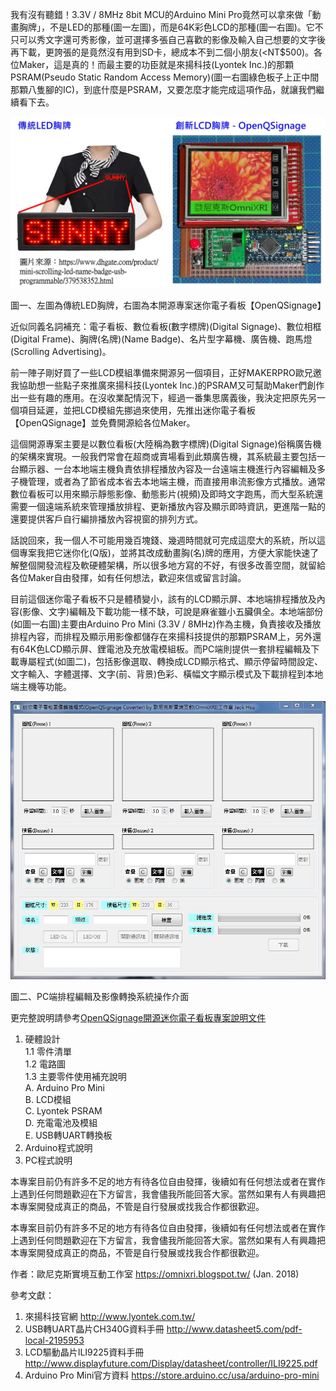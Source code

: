 我有沒有聽錯！3.3V / 8MHz 8bit MCU的Arduino Mini Pro竟然可以拿來做「動畫胸牌」，不是LED的那種(圖一左圖)，而是64K彩色LCD的那種(圖一右圖)。它不只可以秀文字還可秀影像，並可選擇多張自己喜歡的影像及輸入自己想要的文字後再下載，更誇張的是竟然沒有用到SD卡，總成本不到二個小朋友(<NT$500)。各位Maker，這是真的！而最主要的功臣就是來揚科技(Lyontek Inc.)的那顆PSRAM(Pseudo Static Random Access Memory)(圖一右圖綠色板子上正中間那顆八隻腳的IC)，到底什麼是PSRAM，又要怎麼才能完成這項作品，就讓我們繼續看下去。

![](https://github.com/OmniXRI/OpenQSignage/blob/master/Figures/OpenQSignage_Fig01.jpg)

圖一、左圖為傳統LED胸牌，右圖為本開源專案迷你電子看板【OpenQSignage】

近似同義名詞補充：電子看板、數位看板(數字標牌)(Digital Signage)、數位相框(Digital Frame)、胸牌(名牌)(Name Badge)、名片型字幕機、廣告機、跑馬燈(Scrolling Advertising)。

前一陣子剛好買了一些LCD模組準備來開源另一個項目，正好MAKERPRO歐兄邀我協助想一些點子來推廣來揚科技(Lyontek Inc.)的PSRAM又可幫助Maker們創作出一些有趣的應用。在沒收業配情況下，經過一番集思廣義後，我決定把原先另一個項目延遲，並把LCD模組先挪過來使用，先推出迷你電子看板【OpenQSignage】並免費開源給各位Maker。

這個開源專案主要是以數位看板(大陸稱為數字標牌)(Digital Signage)俗稱廣告機的架構來實現。一般我們常會在超商或賣場看到此類廣告機，其系統最主要包括一台顯示器、一台本地端主機負責依排程播放內容及一台遠端主機進行內容編輯及多子機管理，或者為了節省成本省去本地端主機，而直接用串流影像方式播放。通常數位看板可以用來顯示靜態影像、動態影片(視頻)及即時文字跑馬，而大型系統還需要一個遠端系統來管理播放排程、更新播放內容及顯示即時資訊，更進階一點的還要提供客戶自行編排播放內容視窗的排列方式。

話說回來，我一個人不可能用幾百塊錢、幾週時間就可完成這麼大的系統，所以這個專案我把它迷你化(Q版)，並將其改成動畫胸(名)牌的應用，方便大家能快速了解整個開發流程及軟硬體架構，所以很多地方寫的不好，有很多改善空間，就留給各位Maker自由發揮，如有任何想法，歡迎來信或留言討論。

目前這個迷你電子看板不只是體積變小，該有的LCD顯示屏、本地端排程播放及內容(影像、文字)編輯及下載功能一樣不缺，可說是麻雀雖小五臟俱全。本地端部份(如圖一右圖)主要由Arduino Pro Mini (3.3V / 8MHz)作為主機，負責接收及播放排程內容，而排程及顯示用影像都儲存在來揚科技提供的那顆PSRAM上，另外還有64K色LCD顯示屏、鋰電池及充放電模組板。而PC端則提供一套排程編輯及下載專屬程式(如圖二)，包括影像選取、轉換成LCD顯示格式、顯示停留時間設定、文字輸入、字體選擇、文字(前、背景)色彩、橫幅文字顯示模式及下載排程到本地端主機等功能。  

![](https://github.com/OmniXRI/OpenQSignage/blob/master/Figures/OpenQSignage_Fig02_Converter_UI.JPG)

圖二、PC端排程編輯及影像轉換系統操作介面


更完整說明請參考[OpenQSignage開源迷你電子看板專案說明文件](https://github.com/OmniXRI/OpenQSignage/wiki/OpenQSignage%E9%96%8B%E6%BA%90%E8%BF%B7%E4%BD%A0%E9%9B%BB%E5%AD%90%E7%9C%8B%E6%9D%BF(Arduino-LCD%E5%8B%95%E7%95%AB%E8%83%B8%E7%89%8C)%E5%B0%88%E6%A1%88%E8%AA%AA%E6%98%8E%E6%96%87%E4%BB%B6)

1. 硬體設計  
1.1 零件清單  
1.2 電路圖  
1.3 主要零件使用補充說明  
    A. Arduino Pro Mini  
    B. LCD模組  
    C. Lyontek PSRAM  
    D. 充電電池及模組  
    E. USB轉UART轉換板  
2. Arduino程式說明  
3. PC程式說明  


本專案目前仍有許多不足的地方有待各位自由發揮，後續如有任何想法或者在實作上遇到任何問題歡迎在下方留言，我會儘我所能回答大家。當然如果有人有興趣把本專案開發成真正的商品，不管是自行發展或找我合作都很歡迎。

本專案目前仍有許多不足的地方有待各位自由發揮，後續如有任何想法或者在實作上遇到任何問題歡迎在下方留言，我會儘我所能回答大家。當然如果有人有興趣把本專案開發成真正的商品，不管是自行發展或找我合作都很歡迎。

作者：歐尼克斯實境互動工作室 https://omnixri.blogspot.tw/ (Jan. 2018)

參考文獻：
1. 來揚科技官網 http://www.lyontek.com.tw/
2. USB轉UART晶片CH340G資料手冊 http://www.datasheet5.com/pdf-local-2195953
3. LCD驅動晶片ILI9225資料手冊 http://www.displayfuture.com/Display/datasheet/controller/ILI9225.pdf
4. Arduino Pro Mini官方資料 https://store.arduino.cc/usa/arduino-pro-mini
